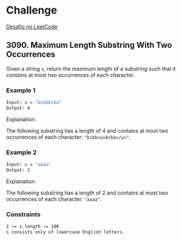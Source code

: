 # Challenge

[Desafio no LeetCode](https://leetcode.com/problems/maximum-length-substring-with-two-occurrences/description/)

## 3090. Maximum Length Substring With Two Occurrences

Given a string `s`, return the maximum length of a substring such that it contains at most two occurrences of each character.

### Example 1

```sh
Input: s = "bcbbbcba"
Output: 4
```

Explanation:

The following substring has a length of 4 and contains at most two occurrences of each character: `"bcbb<u>bcba</u>"`.

### Example 2

```sh
Input: s = "aaaa"
Output: 2
```

Explanation:

The following substring has a length of 2 and contains at most two occurrences of each character: `"aaaa"`.

### Constraints

```sh
2 <= s.length <= 100
s consists only of lowercase English letters.
```
